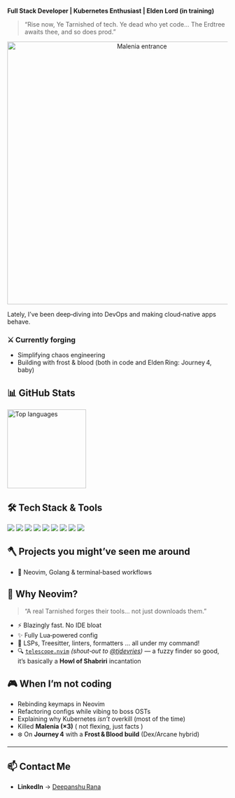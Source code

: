 **Full Stack Developer | Kubernetes Enthusiast | Elden Lord (in training)**

> “Rise now, Ye Tarnished of tech. Ye dead who yet code...
> The Erdtree awaits thee, and so does prod.”

<p align="center">
  <img src="https://media.giphy.com/media/kEmrCyv0Pd1qzof2Mw/giphy.gif" width="600" alt="Malenia entrance"/>
</p>

Lately, I’ve been deep‑diving into DevOps and making cloud‑native apps behave.

### ⚔️ Currently forging
- Simplifying chaos engineering
- Building with frost & blood (both in code and Elden Ring: Journey 4, baby)

## 📊 GitHub Stats

<p align="left">
  <img
    src="https://github-readme-stats.vercel.app/api/top-langs/?username=desmond-45&layout=compact&theme=tokyonight&count_private=true"
    alt="Top languages"
    height="180"
  />
</p>


## 🛠️ Tech Stack & Tools

<p align="left">
  <img src="https://img.shields.io/badge/Go-00ADD8?style=for-the-badge&logo=go&logoColor=white"/>
  <img src="https://img.shields.io/badge/Python-3776AB?style=for-the-badge&logo=python&logoColor=white"/>
  <img src="https://img.shields.io/badge/JavaScript-F7DF1E?style=for-the-badge&logo=javascript&logoColor=black"/>
  <img src="https://img.shields.io/badge/React-61DAFB?style=for-the-badge&logo=react&logoColor=black"/>
  <img src="https://img.shields.io/badge/Kubernetes-326CE5?style=for-the-badge&logo=kubernetes&logoColor=white"/>
  <img src="https://img.shields.io/badge/Docker-2496ED?style=for-the-badge&logo=docker&logoColor=white"/>
  <img src="https://img.shields.io/badge/Neovim-57A143?style=for-the-badge&logo=neovim&logoColor=white"/>
  <img src="https://img.shields.io/badge/Git-F05032?style=for-the-badge&logo=git&logoColor=white"/>
  <img src="https://img.shields.io/badge/Lua-2C2D72?style=for-the-badge&logo=lua&logoColor=white"/>
</p>


## 🪓 Projects you might’ve seen me around
- 🔧 Neovim, Golang & terminal‑based workflows


## 🔮 Why Neovim?
> “A real Tarnished forges their tools… not just downloads them.”

- ⚡ Blazingly fast. No IDE bloat  
- ✨ Fully Lua‑powered config  
- 🧠 LSPs, Treesitter, linters, formatters ... all under my command!
- 🔍 [`telescope.nvim`](https://github.com/nvim-telescope/telescope.nvim) *(shout‑out to [@tjdevries](https://github.com/tjdevries))* — a fuzzy finder so good, it’s basically a **Howl of Shabriri** incantation


## 🎮 When I’m not coding
- Rebinding keymaps in Neovim  
- Refactoring configs while vibing to boss OSTs  
- Explaining why Kubernetes *isn’t* overkill (most of the time)
- Killed **Malenia (×3)** ( not flexing, just facts )
- ❄️ On **Journey 4** with a **Frost & Blood build** (Dex/Arcane hybrid)  

---

## 📫 Contact Me
- **LinkedIn** → [Deepanshu Rana](https://www.linkedin.com/in/deepanshu-rana-5aaa3497/)
